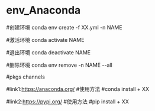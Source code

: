 # env_Anaconda
#创建环境
conda env create -f XX.yml -n NAME

#激活环境
conda activate NAME

#退出环境
conda deactivate NAME

#删除环境
conda env remove -n NAME --all

#pkgs channels

#link1:https://anaconda.org/
#使用方法
#conda install + XX

#link2:https://pypi.org/
#使用方法
#pip install + XX
